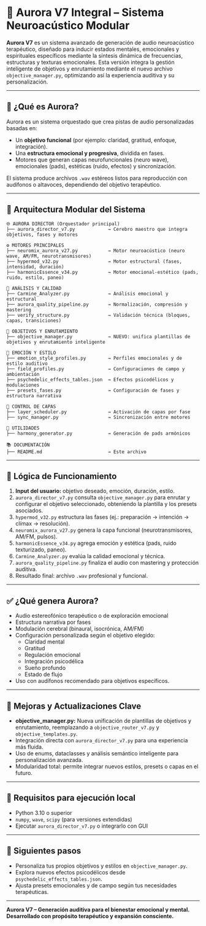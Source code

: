 # 🌌 Aurora V7 Integral – Sistema Neuroacústico Modular

**Aurora V7** es un sistema avanzado de generación de audio neuroacústico terapéutico, diseñado para inducir estados mentales, emocionales y espirituales específicos mediante la síntesis dinámica de frecuencias, estructuras y texturas emocionales. Esta versión integra la gestión inteligente de objetivos y enrutamiento mediante el nuevo archivo `objective_manager.py`, optimizando así la experiencia auditiva y su personalización.

---

## 🧠 ¿Qué es Aurora?

Aurora es un sistema orquestado que crea pistas de audio personalizadas basadas en:
- Un **objetivo funcional** (por ejemplo: claridad, gratitud, enfoque, integración).
- Una **estructura emocional y progresiva**, dividida en fases.
- Motores que generan capas neurofuncionales (neuro wave), emocionales (pads), estéticas (ruido, efectos) y sincronización.

El sistema produce archivos `.wav` estéreos listos para reproducción con audífonos o altavoces, dependiendo del objetivo terapéutico.

---

## 🧩 Arquitectura Modular del Sistema

```
🌐 AURORA DIRECTOR (Orquestador principal)
├── aurora_director_v7.py            → Cerebro maestro que integra objetivos, fases y motores

⚙️ MOTORES PRINCIPALES
├── neuromix_aurora_v27.py           → Motor neuroacústico (neuro wave, AM/FM, neurotransmisores)
├── hypermod_v32.py                  → Motor estructural (fases, intensidad, duración)
├── harmonicEssence_v34.py           → Motor emocional-estético (pads, ruido, estilo, paneo)

🔎 ANÁLISIS Y CALIDAD
├── Carmine_Analyzer.py              → Análisis emocional y estructural
├── aurora_quality_pipeline.py       → Normalización, compresión y mastering
├── verify_structure.py              → Validación técnica (bloques, capas, transiciones)

🎯 OBJETIVOS Y ENRUTAMIENTO
├── objective_manager.py             → NUEVO: unifica plantillas de objetivos y enrutamiento inteligente

🎨 EMOCIÓN Y ESTILO
├── emotion_style_profiles.py        → Perfiles emocionales y de estilo auditivo
├── field_profiles.py                → Configuraciones de campo y ambientación
├── psychedelic_effects_tables.json  → Efectos psicodélicos y modulaciones
├── presets_fases.py                 → Configuración de fases y estructura narrativa

📐 CONTROL DE CAPAS
├── layer_scheduler.py               → Activación de capas por fase
├── sync_manager.py                  → Sincronización entre motores

🎵 UTILIDADES
├── harmony_generator.py             → Generación de pads armónicos

📚 DOCUMENTACIÓN
├── README.md                        → Este archivo
```

---

## 🔄 Lógica de Funcionamiento

1. **Input del usuario:** objetivo deseado, emoción, duración, estilo.
2. `aurora_director_v7.py` consulta `objective_manager.py` para enrutar y configurar el objetivo seleccionado, obteniendo la plantilla y los presets asociados.
3. `hypermod_v32.py` estructura las fases (ej.: preparación → intención → clímax → resolución).
4. `neuromix_aurora_v27.py` genera la capa funcional (neurotransmisores, AM/FM, pulsos).
5. `harmonicEssence_v34.py` agrega emoción y estética (pads, ruido texturizado, paneo).
6. `Carmine_Analyzer.py` evalúa la calidad emocional y técnica.
7. `aurora_quality_pipeline.py` finaliza el audio con mastering y protección auditiva.
8. Resultado final: archivo `.wav` profesional y funcional.

---

## ✅ ¿Qué genera Aurora?

- Audio estereofónico terapéutico o de exploración emocional
- Estructura narrativa por fases
- Modulación cerebral (binaural, isocrónica, AM/FM)
- Configuración personalizada según el objetivo elegido:
  - Claridad mental
  - Gratitud
  - Regulación emocional
  - Integración psicodélica
  - Sueño profundo
  - Estado de flujo
- Uso con audífonos recomendado para objetivos específicos.

---

## 📌 Mejoras y Actualizaciones Clave

- **objective_manager.py:** Nueva unificación de plantillas de objetivos y enrutamiento, reemplazando a `objective_router_v7.py` y `objective_templates.py`.
- Integración directa con `aurora_director_v7.py` para una experiencia más fluida.
- Uso de enums, dataclasses y análisis semántico inteligente para personalización avanzada.
- Modularidad total: permite integrar nuevos estilos, presets o capas en el futuro.

---

## 📌 Requisitos para ejecución local

- Python 3.10 o superior
- `numpy`, `wave`, `scipy` (para versiones extendidas)
- Ejecutar `aurora_director_v7.py` o integrarlo con GUI

---

## 🧭 Siguientes pasos

- Personaliza tus propios objetivos y estilos en `objective_manager.py`.
- Explora nuevos efectos psicodélicos desde `psychedelic_effects_tables.json`.
- Ajusta presets emocionales y de campo según tus necesidades terapéuticas.

---

**Aurora V7 – Generación auditiva para el bienestar emocional y mental.**  
**Desarrollado con propósito terapéutico y expansión consciente.**
